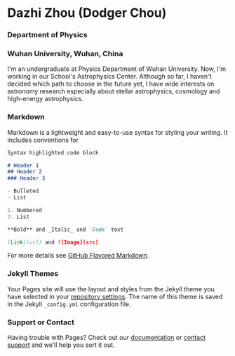 # Dazhi Zhou (Dodger Chou)
### Department of Physics
### Wuhan University, Wuhan, China

I'm an undergraduate at Physics Department of Wuhan University. Now, I'm working in our School's Astrophysics Center. Although so far, I haven't decided which path to choose in the future yet, I have wide interests on astronomy research especially about stellar astrophysics, cosmology and high-energy astrophysics. 



### Markdown

Markdown is a lightweight and easy-to-use syntax for styling your writing. It includes conventions for

```markdown
Syntax highlighted code block

# Header 1
## Header 2
### Header 3

- Bulleted
- List

1. Numbered
2. List

**Bold** and _Italic_ and `Code` text

[Link](url) and ![Image](src)
```

For more details see [GitHub Flavored Markdown](https://guides.github.com/features/mastering-markdown/).

### Jekyll Themes

Your Pages site will use the layout and styles from the Jekyll theme you have selected in your [repository settings](https://github.com/DazhiZhou/dazhizhou.github.io/settings). The name of this theme is saved in the Jekyll `_config.yml` configuration file.

### Support or Contact

Having trouble with Pages? Check out our [documentation](https://help.github.com/categories/github-pages-basics/) or [contact support](https://github.com/contact) and we’ll help you sort it out.
